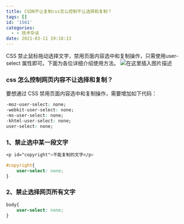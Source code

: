 ```yaml
---
title: CSDN不让复制css怎么控制不让选择和复制？
tags: []
id: '1561'
categories:
  - - 技术杂谈
date: 2021-03-11 19:18:13
---
```


CSS 禁止鼠标拖动选择文字，禁用页面内容选中和复制操作，只需使用user-select 属性即可。下面为各位详细介绍使用方法。 ![在这里插入图片描述](https://img-blog.csdnimg.cn/20210311191128227.png?x-oss-process=image/watermark,type_ZmFuZ3poZW5naGVpdGk,shadow_10,text_aHR0cHM6Ly9ibG9nLmNzZG4ubmV0L3FxXzMzMjU0NzY2,size_16,color_FFFFFF,t_70)

### css 怎么控制网页内容不让选择和复制？

要想通过 CSS 禁用页面内容选中和复制操作，需要增加如下代码：

```css
-moz-user-select: none; 
-webkit-user-select: none; 
-ms-user-select: none; 
-khtml-user-select: none; 
user-select: none;
```

### 1、禁止选中某一段文字

```css
<p id="copyright">不能复制的文字</p>

#copyright{
    user-select: none; 
}
```

### 2、禁止选择网页所有文字

```css
body{
    user-select: none; 
}
```